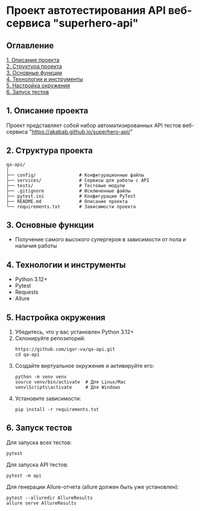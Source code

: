 # Проект автотестирования API веб-сервиса "superhero-api"


## Оглавление
[1. Описание проекта](#1-описание-проекта) \
[2. Структура проекта](#2-структура-проекта) \
[3. Основные функции](#3-основные-функции) \
[4. Технологии и инструменты](#4-технологии-и-инструменты) \
[5. Настройка окружения](#5-настройка-окружения) \
[6. Запуск тестов](#6-запуск-тестов)


## 1. Описание проекта
Проект представляет собой набор автоматизированных API тестов веб-сервиса "https://akabab.github.io/superhero-api/"



## 2. Структура проекта
```
qa-api/
│
├── сonfig/                # Конфигурационные файлы
├── services/              # Сервисы для работы с API
├── tests/                 # Тестовые модули
├── .gitignore             # Исключенные файлы
├── pytest.ini             # Конфигурации PyTest
├── README.md              # Описание проекта
└── requirements.txt       # Зависимости проекта
```


## 3. Основные функции
- Получение самого высокого супергероя в зависимости от пола и наличия работы


## 4. Технологии и инструменты
- Python 3.12+
- Pytest
- Requests
- Allure


## 5. Настройка окружения
1. Убедитесь, что у вас установлен Python 3.12+
2. Склонируйте репозиторий:
   ```
   https://github.com/igor-va/qa-api.git
   cd qa-api
   ```
3. Создайте виртуальное окружение и активируйте его:
   ```
   python -m venv venv
   source venv/bin/activate  # Для Linux/Mac
   venv\Scripts\activate     # Для Windows
   ```
4. Установите зависимости:
   ```
   pip install -r requirements.txt
   ```


## 6. Запуск тестов
Для запуска всех тестов:
```
pytest
```

Для запуска API тестов:
```
pytest -m api
```

Для генерации Allure-отчета (allure должен быть уже установлен):
```
pytest --alluredir AllureResults
allure serve AllureResults
```
